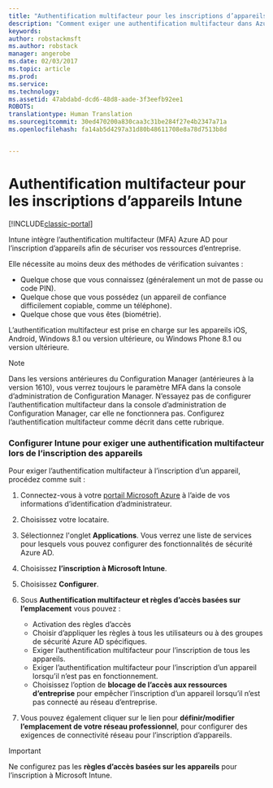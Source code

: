 ```yaml
---
title: "Authentification multifacteur pour les inscriptions d’appareils Intune | Microsoft Docs"
description: "Comment exiger une authentification multifacteur dans Azure AD pour l’inscription d’appareils."
keywords: 
author: robstackmsft
ms.author: robstack
manager: angerobe
ms.date: 02/03/2017
ms.topic: article
ms.prod: 
ms.service: 
ms.technology: 
ms.assetid: 47abdabd-dcd6-48d8-aade-3f3eefb92ee1
ROBOTS: 
translationtype: Human Translation
ms.sourcegitcommit: 30ed470200a830caa3c31be284f27e4b2347a71a
ms.openlocfilehash: fa14ab5d4297a31d80b48611708e8a78d7513b8d


---
```


# <a name="multi-factor-authentication-for-intune-device-enrollments"></a>Authentification multifacteur pour les inscriptions d’appareils Intune

[!INCLUDE[classic-portal](../includes/classic-portal.md)]

Intune intègre l’authentification multifacteur (MFA) Azure AD pour l’inscription d’appareils afin de sécuriser vos ressources d’entreprise.

Elle nécessite au moins deux des méthodes de vérification suivantes : 

- Quelque chose que vous connaissez (généralement un mot de passe ou code PIN).
- Quelque chose que vous possédez (un appareil de confiance difficilement copiable, comme un téléphone).
- Quelque chose que vous êtes (biométrie).

L’authentification multifacteur est prise en charge sur les appareils iOS, Android, Windows 8.1 ou version ultérieure, ou Windows Phone 8.1 ou version ultérieure.

> [!NOTE]
> Dans les versions antérieures du Configuration Manager (antérieures à la version 1610), vous verrez toujours le paramètre MFA dans la console d’administration de Configuration Manager. N’essayez pas de configurer l’authentification multifacteur dans la console d’administration de Configuration Manager, car elle ne fonctionnera pas. Configurez l’authentification multifacteur comme décrit dans cette rubrique.

### <a name="configure-intune-to-require-multi-factor-authentication-at-device-enrollment"></a>Configurer Intune pour exiger une authentification multifacteur lors de l’inscription des appareils
Pour exiger l’authentification multifacteur à l’inscription d’un appareil, procédez comme suit :

1. Connectez-vous à votre [portail Microsoft Azure](https://manage.windowsazure.com) à l’aide de vos informations d’identification d’administrateur.
2. Choisissez votre locataire.
2. Sélectionnez l'onglet **Applications**. Vous verrez une liste de services pour lesquels vous pouvez configurer des fonctionnalités de sécurité Azure AD.
3. Choisissez **l’inscription à Microsoft Intune**.
4. Choisissez **Configurer**. 
5. Sous **Authentification multifacteur et règles d’accès basées sur l’emplacement** vous pouvez :
    
    -  Activation des règles d’accès
    -  Choisir d’appliquer les règles à tous les utilisateurs ou à des groupes de sécurité Azure AD spécifiques.
    -  Exiger l’authentification multifacteur pour l’inscription de tous les appareils.
    -  Exiger l’authentification multifacteur pour l’inscription d’un appareil lorsqu’il n’est pas en fonctionnement.
    -  Choisissez l’option de **blocage de l’accès aux ressources d’entreprise** pour empêcher l’inscription d’un appareil lorsqu’il n’est pas connecté au réseau d’entreprise. 
4. Vous pouvez également cliquer sur le lien pour **définir/modifier l’emplacement de votre réseau professionnel**, pour configurer des exigences de connectivité réseau pour l’inscription d’appareils.

> [!IMPORTANT]
> 
> Ne configurez pas les **règles d’accès basées sur les appareils** pour l’inscription à Microsoft Intune.



<!--HONumber=Feb17_HO1-->


